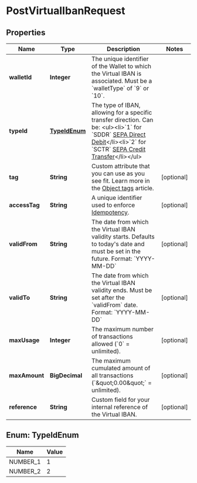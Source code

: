 

# PostVirtualIbanRequest


## Properties

| Name | Type | Description | Notes |
|------------ | ------------- | ------------- | -------------|
|**walletId** | **Integer** | The unique identifier of the Wallet to which the Virtual IBAN is associated. Must be a &#x60;walletType&#x60; of &#x60;9&#x60; or &#x60;10&#x60;.  |  |
|**typeId** | [**TypeIdEnum**](#TypeIdEnum) | The type of IBAN, allowing for a specific transfer direction.  Can be: &lt;ul&gt;&lt;li&gt;&#x60;1&#x60; for &#x60;SDDR&#x60; [SEPA Direct Debit](/guide/transfers/direct-debit.html)&lt;/li&gt;&lt;li&gt;&#x60;2&#x60; for &#x60;SCTR&#x60; [SEPA Credit Transfer](/guide/transfers/credit-transfer.html#received-credit-transfers-sctr)&lt;/li&gt;&lt;/ul&gt;  |  |
|**tag** | **String** | Custom attribute that you can use as you see fit.  Learn more in the [Object tags](/guide/api-basics/objects-tags.html) article.  |  [optional] |
|**accessTag** | **String** | A unique identifier used to enforce [Idempotency](/guide/api-basics/idempotency.html).  |  [optional] |
|**validFrom** | **String** | The date from which the Virtual IBAN validity starts. Defaults to today&#39;s date and must be set in the future.  Format: &#x60;YYYY-MM-DD&#x60;  |  [optional] |
|**validTo** | **String** | The date from which the Virtual IBAN validity ends. Must be set after the &#x60;validFrom&#x60; date.  Format: &#x60;YYYY-MM-DD&#x60;  |  [optional] |
|**maxUsage** | **Integer** | The maximum number of transactions allowed (&#x60;0&#x60; &#x3D; unlimited).   |  [optional] |
|**maxAmount** | **BigDecimal** | The maximum cumulated amount of all transactions (&#x60;\&quot;0.00\&quot;&#x60; &#x3D; unlimited).  |  [optional] |
|**reference** | **String** | Custom field for your internal reference of the Virtual IBAN.  |  [optional] |



## Enum: TypeIdEnum

| Name | Value |
|---- | -----|
| NUMBER_1 | 1 |
| NUMBER_2 | 2 |



